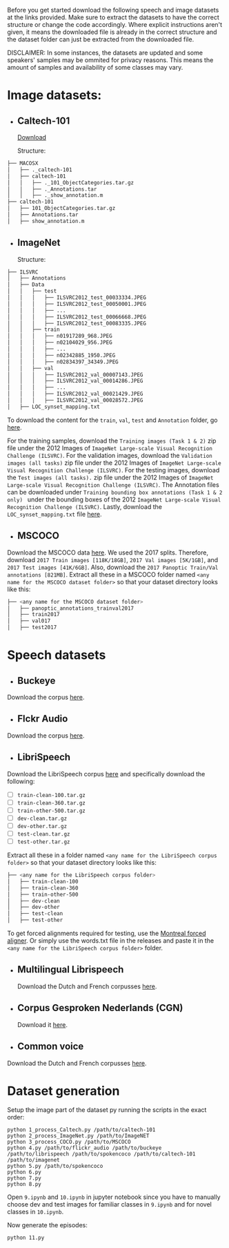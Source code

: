 Before you get started download the following speech and image datasets at the links provided. Make sure to extract the datasets to have the correct structure or change the code accordingly. Where explicit instructions aren't given, it means the downloaded file is already in the correct structure and the dataset folder can just be extracted from the downloaded file.

DISCLAIMER: In some instances, the datasets are updated and some speakers' samples may be ommited for privacy reasons. This means the amount of samples and availability of some classes may vary. 

# Image datasets:
* ## Caltech-101

  [Download](https://data.caltech.edu/records/mzrjq-6wc02)
  
  Structure:

```bash
├── MACOSX
│   ├── ._caltech-101
│   ├── caltech-101
│   │   ├── ._101_ObjectCategories.tar.gz
│   │   ├── ._Annotations.tar
│   │   ├── ._show_annotation.m
├── caltech-101
│   ├── 101_ObjectCategories.tar.gz
│   ├── Annotations.tar
│   ├── show_annotation.m
```

* ## ImageNet
  
  Structure:

```bash
├── ILSVRC
│   ├── Annotations
│   ├── Data
│   │   ├── test 
│   │   │   ├── ILSVRC2012_test_00033334.JPEG
│   │   │   ├── ILSVRC2012_test_00050001.JPEG
│   │   │   ├── ...
│   │   │   ├── ILSVRC2012_test_00066668.JPEG
│   │   │   ├── ILSVRC2012_test_00083335.JPEG
│   │   ├── train
│   │   │   ├── n01917289_968.JPEG
│   │   │   ├── n02104029_956.JPEG
│   │   │   ├── ...
│   │   │   ├── n02342885_1950.JPEG
│   │   │   ├── n02834397_34349.JPEG 
│   │   ├── val 
│   │   │   ├── ILSVRC2012_val_00007143.JPEG
│   │   │   ├── ILSVRC2012_val_00014286.JPEG
│   │   │   ├── ...
│   │   │   ├── ILSVRC2012_val_00021429.JPEG
│   │   │   ├── ILSVRC2012_val_00028572.JPEG
│   ├── LOC_synset_mapping.txt
```
  
To download the content for the ```train```, ```val```, ```test``` and ```Annotation``` folder, go [here]([https://data.caltech.edu/records/mzrjq-6wc02](https://image-net.org/download-images.php)).
  
For the training samples, download the ```Training images (Task 1 & 2)``` zip file under the 2012 Images of ```ImageNet Large-scale Visual Recognition Challenge (ILSVRC)```.
For the validation images, download the ```Validation images (all tasks)``` zip file under the 2012 Images of ```ImageNet Large-scale Visual Recognition Challenge (ILSVRC)```.
For the testing images, download the ```Test images (all tasks).``` zip file under the 2012 Images of ```ImageNet Large-scale Visual Recognition Challenge (ILSVRC)```.
The Annotation files can be downloaded under ```Training bounding box annotations (Task 1 & 2 only) ``` under the bounding boxes of the 2012 ```ImageNet Large-scale Visual Recognition Challenge (ILSVRC)```.
Lastly, download the ```LOC_synset_mapping.txt``` file [here](https://github.com/formigone/tf-imagenet/blob/master/LOC_synset_mapping.txt).

* ## MSCOCO

Download the MSCOCO data [here](https://cocodataset.org/#download). We used the 2017 splits. Therefore, download ```2017 Train images [118K/18GB]```, ```2017 Val images [5K/1GB]```, and ```2017 Test images [41K/6GB]```. Also, download the ```2017 Panoptic Train/Val annotations [821MB]```. Extract all these in a MSCOCO folder named ```<any name for the MSCOCO dataset folder>``` so that your dataset directory looks like this:

```bash
├── <any name for the MSCOCO dataset folder>
│   ├── panoptic_annotations_trainval2017
│   ├── train2017
│   ├── val017
│   ├── test2017
```

# Speech datasets

* ## Buckeye

Download the corpus [here](https://buckeyecorpus.osu.edu/).
  
* ## Flckr Audio

Download the corpus [here](https://groups.csail.mit.edu/sls/downloads/flickraudio/).
  
* ## LibriSpeech

Download the LibriSpeech corpus [here](https://www.openslr.org/12) and specifically download the following:

- [ ] ```train-clean-100.tar.gz ``` 
- [ ] ```train-clean-360.tar.gz``` 
- [ ] ```train-other-500.tar.gz```
- [ ] ```dev-clean.tar.gz```
- [ ] ```dev-other.tar.gz```
- [ ] ```test-clean.tar.gz```
- [ ] ```test-other.tar.gz```

Extract all these in a folder named ```<any name for the LibriSpeech corpus folder>``` so that your dataset directory looks like this:

```bash
├── <any name for the LibriSpeech corpus folder>
│   ├── train-clean-100
│   ├── train-clean-360
│   ├── train-other-500
│   ├── dev-clean
│   ├── dev-other
│   ├── test-clean
│   ├── test-other
```
To get forced alignments required for testing, use the [Montreal forced aligner](https://montreal-forced-aligner.readthedocs.io/en/latest/). 
Or simply use the words.txt file in the releases and paste it in the ```<any name for the LibriSpeech corpus folder>``` folder.

* ## Multilingual Librispeech

  Download the Dutch and French corpusses [here](https://www.openslr.org/94/).

* ## Corpus Gesproken Nederlands (CGN)

  Download it [here](https://taalmaterialen.ivdnt.org/download/tstc-corpus-gesproken-nederlands/).

* ## Common voice

Download the Dutch and French corpusses [here](https://commonvoice.mozilla.org/en/datasets).

# Dataset generation

Setup the image part of the dataset py running the scripts in the exact order:
```
python 1_process_Caltech.py /path/to/caltech-101
python 2_process_ImageNet.py /path/to/ImageNET
python 3_process_COCO.py /path/to/MSCOCO
python 4.py /path/to/flickr_audio /path/to/buckeye /path/to/librispeech /path/to/spokencoco /path/to/caltech-101 /path/to/imagenet
python 5.py /path/to/spokencoco
python 6.py 
python 7.py
python 8.py
```
Open ```9.ipynb``` and ```10.ipynb``` in jupyter notebook since you have to manually choose dev and test images for familiar classes in ```9.ipynb``` and for novel classes in ```10.ipynb```.

Now generate the episodes:
```
python 11.py
```
